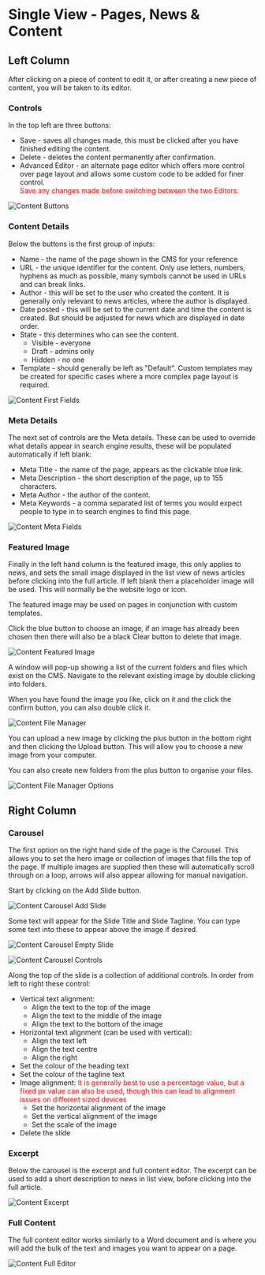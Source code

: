 # Single View - Pages, News & Content

## Left Column

After clicking on a piece of content to edit it, or after creating a new piece of content, you will be taken to its editor.

### Controls

In the top left are three buttons:

* Save - saves all changes made, this must be clicked after you have finished editing the content.
* Delete - deletes the content permanently after confirmation.
* Advanced Editor - an alternate page editor which offers more control  over page layout and allows some custom code to be added for finer control. 
<br><span style="color: red;">Save any changes made before switching between the two Editors.</span>

![Content Buttons](../_images/content-buttons.png)

### Content Details

Below the buttons is the first group of inputs:

* Name - the name of the page shown in the CMS for your reference
* URL - the unique identifier for the content. Only use letters, numbers, hyphens as much as possible, many symbols cannot be used in URLs and can break links.
* Author - this will be set to the user who created the content. It is generally only relevant to news articles, where the author is displayed.
* Date posted - this will be set to the current date and time the content is created. But should be adjusted for news which are displayed in date order.
* State - this determines who can see the content.
    * Visible - everyone
    * Draft - admins only
    * Hidden - no one
* Template - should generally be left as "Default". Custom templates may be created for specific cases where a more complex page layout is required.

![Content First Fields](../_images/content-first.png)

### Meta Details

The next set of controls are the Meta details. These can be used to override what details appear in search engine results, these will be populated automatically if left blank:

* Meta Title - the name of the page, appears as the clickable blue link.
* Meta Description - the short description of the page, up to 155 characters.
* Meta Author - the author of the content.
* Meta Keywords - a comma separated list of terms you would expect people to type in to search engines to find this page.

![Content Meta Fields](../_images/content-second.png)

### Featured Image

Finally in the left hand column is the featured image, this only applies to news, and sets the small image displayed in the list view of news articles before clicking into the full article. If left blank then a placeholder image will be used. This will normally be the website logo or icon.

The featured image may be used on pages in conjunction with custom templates.

Click the blue button to choose an image, if an image has already been chosen then there will also be a black Clear button to delete that image.

![Content Featured Image](../_images/content-third.png)

A window will pop-up showing a list of the current folders and files which exist on the CMS. Navigate to the relevant existing image by double clicking into folders.

When you have found the image you like, click on it and the click the confirm button, you can also double click it.

![Content File Manager](../_images/content-file-manager.png)

You can upload a new image by clicking the plus button in the bottom right and then clicking the Upload button. This will allow you to choose a new image from your computer.

You can also create new folders from the plus button to organise your files.

![Content File Manager Options](../_images/content-file-manager-options.png)

## Right Column


### Carousel

The first option on the right hand side of the page is the Carousel. This allows you to set the hero image or collection of images that fills the top of the page. If multiple images are supplied then these will automatically scroll through on a loop, arrows will also appear allowing for manual navigation. 

Start by clicking on the Add Slide button.

![Content Carousel Add Slide](../_images/content-add-slide.png)

Some text will appear for the Slide Title and Slide Tagline. You can type some text into these to appear above the image if desired.

![Content Carousel Empty Slide](../_images/content-empty-slide.png)

![Content Carousel Controls](../_images/content-slider-controls.png)

Along the top of the slide is a collection of additional controls. In order from left to right these control:

* Vertical text alignment:
    * Align the text to the top of the image
    * Align the text to the middle of the image
    * Align the text to the bottom of the image
* Horizontal text alignment (can be used with vertical):
    * Align the text left
    * Align the text centre
    * Align the right
* Set the colour of the heading text
* Set the colour of the tagline text
* Image alignment: <span style="color: red;">It is generally best to use a percentage value, but a fixed px value can also be used, though this can lead to alignment issues on different sized devices</span>
    * Set the horizontal alignment of the image
    * Set the vertical alignment of the image
    * Set the scale of the image
* Delete the slide

### Excerpt

Below the carousel is the excerpt and full content editor. The excerpt can be used to add a short description to news in list view, before clicking into the full article.

![Content Excerpt](../_images/content-excerpt.png)

### Full Content

The full content editor works similarly to a Word document and is where you will add the bulk of the text and images you want to appear on a page.

![Content Full Editor](../_images/content-full-editor.png)